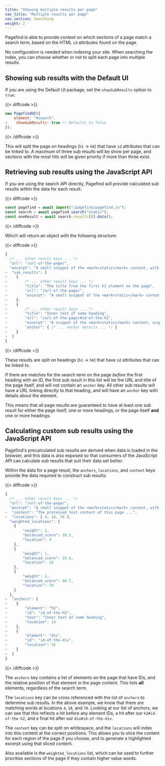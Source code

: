 ```yaml
---
title: "Showing multiple results per page"
nav_title: "Multiple results per page"
nav_section: Searching
weight: 2
---
```


Pagefind is able to provide context on which sections of a page match a search term, based on the HTML `id` attributes found on the page.

No configuration is needed when indexing your site. When searching the index, you can choose whether or not to split each page into multiple results.

## Showing sub results with the Default UI

If you are using the Default UI package, set the `showSubResults` option to `true`:

{{< diffcode >}}
```javascript
new PagefindUI({
    element: "#search",
+    showSubResults: true // Defaults to false
});
```
{{< /diffcode >}}

This will split the page on headings (`h1` → `h6`) that have `id` attributes that can be linked to.
A maximum of three sub results will be show per page, and sections with the most hits will be given priority if more than three exist.

## Retrieving sub results using the JavaScript API

If you are using the search API directly, Pagefind will provide calculated sub results within the data for each result:

{{< diffcode >}}
```js
const pagefind = await import("/pagefind/pagefind.js");
const search = await pagefind.search("static");
const oneResult = await search.results[0].data();
```
{{< /diffcode >}}

Which will return an object with the following structure:

{{< diffcode >}}
```js
{
  /* ... other result keys ... */
  "url": "/url-of-the-page/",
  "excerpt": "A small snippet of the <mark>static</mark> content, with the search term(s) highlighted in &lt;mark&gt; elements.",
~  "sub_results": [
~    {
~        /* ... other result keys ... */
~        "title": "The title from the first h1 element on the page",
~        "url": "/url-of-the-page/",
~        "excerpt": "A small snippet of the <mark>static</mark> content, with the search term(s) highlighted in &lt;mark&gt; elements"
~    },
~    {
~        /* ... other result keys ... */
~        "title": "Inner text of some heading",
~        "url": "/url-of-the-page/#id-of-the-h2",
~        "excerpt": "A snippet of the <mark>static</mark> content, scoped between this anchor and the next one",
~        "anchor": { /* ... anchor details ... */ }
~    }
~  ]
}
```
{{< /diffcode >}}

These results are split on headings (`h1` → `h6`) that have `id` attributes that can be linked to.

If there are matches for the search term on the page _before_ the first heading with an ID, the first sub result in this list will be the URL and title of the page itself, and will not contain an `anchor` key. All other sub results will have a URL linking directly to that heading, and will have an `anchor` key with details about the element.

This means that all page results are guaranteed to have at least one sub result for either the page itself, one or more headings, or the page itself **and** one or more headings.

## Calculating custom sub results using the JavaScript API

Pagefind's precalculated sub results are derived when data is loaded in the browser, and this data is also exposed so that consumers of the JavaScript API can calculate sub results that suit their data set better.

Within the data for a page result, the `anchors`, `locations`, and `content` keys provide the data required to construct sub results:

{{< diffcode >}}
```js
{
  /* ... other result keys ... */
  "url": "/url-of-the-page/",
  "excerpt": "A small snippet of the <mark>static</mark> content, with the search term(s) highlighted in &lt;mark&gt; elements.",
~  "content": "The processed text content of this page ...",
~  "locations": [ 4, 18, 70 ],
  "weighted_locations": [
    {
        "weight": 1,
        "balanced_score": 10.5,
        "location": 4
    },
    {
        "weight": 1,
        "balanced_score": 25.6,
        "location": 18
    },
    {
        "weight": 2,
        "balanced_score": 60.7,
        "location": 70
    }
  ],
~  "anchors": [
~    {
~        "element": "h2",
~        "id": "id-of-the-h2",
~        "text": "Inner text of some heading",
~        "location": 14
~    },
~    {
~        "element": "div",
~        "id": "id-of-the-div",
~        "location": 56
~    }
~  ]
}
```
{{< /diffcode >}}

The `anchors` key contains a list of elements on the page that have IDs, and the relative position of that element in the page content. This lists **all** elements, regardless of the search term.

The `locations` key can be cross referenced with the list of `anchors` to determine sub results. In the above example, we know that there are matching words at locations `4`, `18`, and `70`. Looking at our list of anchors, we can see that this reflects a hit before any element IDs, a hit after our `h2#id-of-the-h2`, and a final hit after our `div#id-of-the-div`.

The `content` key can be split on whitespace, and the `locations` will index into this content at the correct positions. This allows you to slice the content for each region of the page if you choose, and to generate a highlighted excerpt using that sliced content.

Also available is the `weighted_locations` list, which can be used to further prioritise sections of the page if they contain higher value words.
